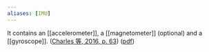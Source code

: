 ```yaml
---
aliases: [IMU]
---
```

It contains an [[accelerometer]], a [[magnetometer]] (optional) and a [[gyroscope]]. ([Charles 等, 2016, p. 63](zotero://select/library/items/NI73QRSC)) ([pdf](zotero://open-pdf/library/items/PK7VQQLG?page=93&annotation=F5RHPNNC))